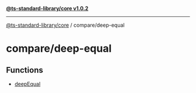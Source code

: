 [**@ts-standard-library/core v1.0.2**](../../README.md)

***

[@ts-standard-library/core](../../modules.md) / compare/deep-equal

# compare/deep-equal

## Functions

- [deepEqual](functions/deepEqual.md)
